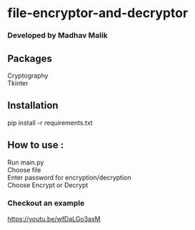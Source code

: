 # file-encryptor-and-decryptor
### Developed by Madhav Malik

## Packages 
Cryptography <br />
Tkinter


## Installation
pip install -r requirements.txt

## How to use :
Run main.py <br />
Choose file <br />
Enter password for encryption/decryption <br />
Choose Encrypt or Decrypt

### Checkout an example 
https://youtu.be/wfDaLGo3axM

